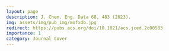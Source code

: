 ```yaml
---
layout: page
description: J. Chem. Eng. Data 68, 483 (2023).
img: assets/img/pub_img/mofxdb.jpg
redirect: https://pubs.acs.org/doi/10.1021/acs.jced.2c00583
importance: 1
category: Journal Cover
---
```

